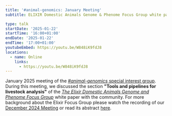 ```yaml
---
title: '#animal-genomics: January Meeting'
subtitle: ELIXIR Domestic Animals Genome & Phenome Focus Group white paper section round table

type: talk
startDate: '2025-01-22'
startTime: '16:00+01:00'
endDate: '2025-01-22'
endTime: '17:00+01:00'
youtubeEmbed: https://youtu.be/W848iK9fdJ8
locations:
  - name: Online
    links:
      - https://youtu.be/W848iK9fdJ8
---
```


January 2025 meeting of the [_#animal-genomics_ special interest group](/special-interest-groups/animal-genomics).
During this meeting, we discussed the section **"Tools and pipelines for livestock analysis"** of the [_The Elixir Domestic Animals Genome and Phenome Focus Group_](elixir-europe.org/focus-groups/domestic-animals-genome-phenome) white paper with the community.
For more background about the Elixir Focus Group please watch the recording of our [December 2024 Meeting](https://youtu.be/rpHk948ObZg) or read
its abstract [here](/events/2024/SIG_animalgenomics_Dec).
